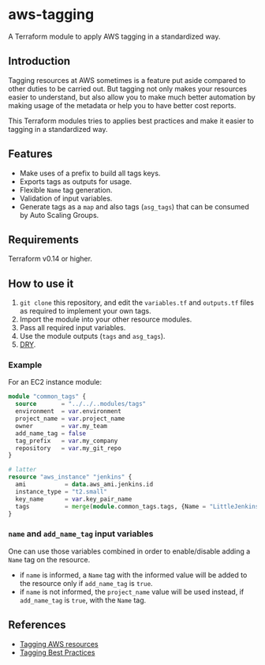 # aws-tagging

A Terraform module to apply AWS tagging in a standardized way.

## Introduction

Tagging resources at AWS sometimes is a feature put aside compared to other
duties to be carried out. But tagging not only makes your resources easier to
understand, but also allow you to make much better automation by making usage
of the metadata or help you to have better cost reports.

This Terraform modules tries to applies best practices and make it easier to
tagging in a standardized way.

## Features

* Make uses of a prefix to build all tags keys.
* Exports tags as outputs for usage.
* Flexible `Name` tag generation.
* Validation of input variables.
* Generate tags as a `map` and also tags (`asg_tags`) that can be consumed by
Auto Scaling Groups.

## Requirements

Terraform v0.14 or higher.

## How to use it

1. `git clone` this repository, and edit the `variables.tf` and `outputs.tf`
files as required to implement your own tags.
2. Import the module into your other resource modules.
3. Pass all required input variables.
4. Use the module outputs (`tags` and `asg_tags`).
5. [DRY](https://en.wikipedia.org/wiki/Don%27t_repeat_yourself).

### Example

For an EC2 instance module:

```terraform
module "common_tags" {
  source       = "../../..modules/tags"
  environment  = var.environment
  project_name = var.project_name
  owner        = var.my_team
  add_name_tag = false
  tag_prefix   = var.my_company
  repository   = var.my_git_repo
}

# latter
resource "aws_instance" "jenkins" {
  ami           = data.aws_ami.jenkins.id
  instance_type = "t2.small"
  key_name      = var.key_pair_name
  tags          = merge(module.common_tags.tags, {Name = "LittleJenkins"})
}
```

### `name` and `add_name_tag` input variables

One can use those variables combined in order to enable/disable adding a `Name`
tag on the resource.

* if `name` is informed, a `Name` tag with the informed value will be added to
the resource only if `add_name_tag` is `true`.
* if `name` is not informed, the `project_name` value will be used instead, if
`add_name_tag` is `true`, with the `Name` tag.

## References

* [Tagging AWS resources](https://docs.aws.amazon.com/general/latest/gr/aws_tagging.html)
* [Tagging Best Practices](https://docs.aws.amazon.com/whitepapers/latest/tagging-best-practices/tagging-best-practices.pdf)
